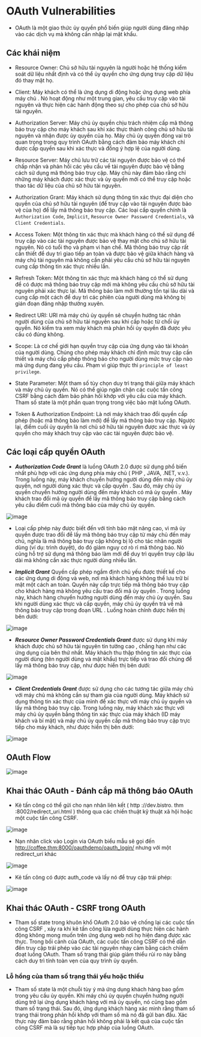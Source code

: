 # OAuth Vulnerabilities

- OAuth là một giao thức ủy quyền phổ biến giúp người dùng đăng nhập vào các dịch vụ mà không cần nhập lại mật khẩu.

## Các khái niệm

- Resource Owner: Chủ sở hữu tài nguyên là người hoặc hệ thống kiểm soát dữ liệu nhất định và có thể ủy quyền cho ứng dụng truy cập dữ liệu đó thay mặt họ.

- Client: Máy khách có thể là  ứng dụng di động  hoặc  ứng dụng web phía máy chủ .  Nó hoạt động như một trung gian, yêu cầu truy cập vào tài nguyên và thực hiện các hành động theo sự cho phép của chủ sở hữu tài nguyên.

- Authorization Server: Máy chủ ủy quyền chịu trách nhiệm cấp mã thông báo truy cập cho máy khách sau khi xác thực thành công chủ sở hữu tài nguyên và nhận được ủy quyền của họ. Máy chủ ủy quyền đóng vai trò quan trọng trong quy trình OAuth bằng cách đảm bảo máy khách chỉ được cấp quyền sau khi xác thực và đồng ý hợp lệ của người dùng.

- Resource Server: Máy chủ lưu trữ các tài nguyên được bảo vệ có thể  chấp nhận và phản hồi  các yêu cầu về tài nguyên được bảo vệ bằng cách sử dụng mã thông báo truy cập. Máy chủ này đảm bảo rằng chỉ những máy khách được xác thực và ủy quyền mới có thể truy cập hoặc thao tác dữ liệu của chủ sở hữu tài nguyên.

- Authorization Grant: Máy khách sử dụng thông tin xác thực đại diện cho quyền của chủ sở hữu tài nguyên (để truy cập vào tài nguyên được bảo vệ của họ) để lấy mã thông báo truy cập. Các loại cấp quyền chính là  `Authorization Code`,  `Implicit`,  `Resource Owner Password Credentials`, và  `Client Credentials`.

- Access Token: Một thông tin xác thực mà khách hàng có thể sử dụng để truy cập vào các tài nguyên được bảo vệ thay mặt cho chủ sở hữu tài nguyên. Nó có tuổi thọ và phạm vi hạn chế. Mã thông báo truy cập rất cần thiết để duy trì giao tiếp an toàn và được bảo vệ giữa khách hàng và máy chủ tài nguyên mà không cần phải yêu cầu chủ sở hữu tài nguyên cung cấp thông tin xác thực nhiều lần.

- Refresh Token: Một thông tin xác thực mà khách hàng có thể sử dụng để có được mã thông báo truy cập mới mà không yêu cầu chủ sở hữu tài nguyên phải xác thực lại. Mã thông báo làm mới thường tồn tại lâu dài và cung cấp một cách để duy trì các phiên của người dùng mà không bị gián đoạn đăng nhập thường xuyên. 

- Redirect URI: URI mà máy chủ ủy quyền sẽ chuyển hướng tác nhân người dùng của chủ sở hữu tài nguyên sau khi cấp hoặc từ chối ủy quyền. Nó kiểm tra xem máy khách mà phản hồi ủy quyền đã được yêu cầu có đúng không. 

- Scope: Là cơ chế giới hạn quyền truy cập của ứng dụng vào tài khoản của người dùng. Chúng cho phép máy khách chỉ định mức truy cập cần thiết và máy chủ cấp phép thông báo cho người dùng mức truy cập nào mà ứng dụng đang yêu cầu. Phạm vi giúp thực thi `principle of least privilege`. 

- State Parameter: Một tham số tùy chọn duy trì trạng thái giữa máy khách và máy chủ ủy quyền. Nó có thể giúp ngăn chặn các cuộc tấn công CSRF bằng cách đảm bảo phản hồi khớp với yêu cầu của máy khách. Tham số state là một phần quan trọng trong việc bảo mật luồng OAuth.

- Token & Authorization Endpoint: Là nơi máy khách trao đổi quyền cấp phép (hoặc mã thông báo làm mới) để lấy mã thông báo truy cập. Ngược lại, điểm cuối ủy quyền là nơi chủ sở hữu tài nguyên được xác thực và ủy quyền cho máy khách truy cập vào các tài nguyên được bảo vệ.


## Các loại cấp quyền OAuth

- ***Authorization Code Grant*** là luồng OAuth 2.0 được sử dụng phổ biến nhất phù hợp với các ứng dụng phía máy chủ ( PHP , JAVA, .NET, v.v.). Trong luồng này, máy khách chuyển hướng người dùng đến máy chủ ủy quyền, nơi người dùng xác thực và cấp quyền . Sau đó, máy chủ ủy quyền chuyển hướng người dùng đến máy khách có mã ủy quyền . Máy khách trao đổi mã ủy quyền để lấy mã thông báo truy cập bằng cách yêu cầu điểm cuối mã thông báo của máy chủ ủy quyền.

![image](https://github.com/user-attachments/assets/5d07865c-2f99-46df-a6e8-a12dca3f0c94)

  - Loại cấp phép này được biết đến với tính bảo mật nâng cao, vì mã ủy quyền được trao đổi để lấy mã thông báo truy cập từ máy chủ đến máy chủ, nghĩa là mã thông báo truy cập không bị lộ cho tác nhân người dùng (ví dụ: trình duyệt), do đó giảm nguy cơ rò rỉ mã thông báo. Nó cũng hỗ trợ sử dụng mã thông báo làm mới để duy trì quyền truy cập lâu dài mà không cần xác thực người dùng nhiều lần.

- ***Implicit Grant*** Quyền cấp phép ngầm định chủ yếu được thiết kế cho các ứng dụng di động và web, nơi mà khách hàng không thể lưu trữ bí mật một cách an toàn. Quyền này cấp trực tiếp mã thông báo truy cập cho khách hàng mà không yêu cầu trao đổi mã ủy quyền . Trong luồng này, khách hàng chuyển hướng người dùng đến máy chủ ủy quyền. Sau khi người dùng xác thực và cấp quyền, máy chủ ủy quyền trả về mã thông báo truy cập trong đoạn URL . Luồng hoàn chỉnh được hiển thị bên dưới:

![image](https://github.com/user-attachments/assets/a4b69f37-4064-43ad-b7d5-cfc483052ba4)


- ***Resource Owner Password Credentials Grant*** được sử dụng khi máy khách được chủ sở hữu tài nguyên tin tưởng cao , chẳng hạn như các ứng dụng của bên thứ nhất. Máy khách thu thập thông tin xác thực của người dùng (tên người dùng và mật khẩu) trực tiếp và trao đổi chúng để lấy mã thông báo truy cập, như được hiển thị bên dưới:

![image](https://github.com/user-attachments/assets/8072757a-d9f5-4e4f-afee-50ddb1a00ec6)

- ***Client Credentials Grant*** được sử dụng cho các tương tác giữa máy chủ với máy chủ mà không cần sự tham gia của người dùng. Máy khách sử dụng thông tin xác thực của mình để xác thực với máy chủ ủy quyền và lấy mã thông báo truy cập. Trong luồng này, máy khách xác thực với máy chủ ủy quyền bằng thông tin xác thực của máy khách (ID máy khách và bí mật) và máy chủ ủy quyền cấp mã thông báo truy cập trực tiếp cho máy khách, như được hiển thị bên dưới:

![image](https://github.com/user-attachments/assets/119628e6-4510-4f4f-82cc-8dbce83a693c)

## OAuth Flow 

![image](https://github.com/user-attachments/assets/e4c5be87-ca1c-49ea-b950-aec1bd1f3252)

## Khai thác OAuth - Đánh cắp mã thông báo OAuth

-  Kẻ tấn công có thể gửi cho nạn nhân liên kết ( http ://dev.bistro. thm :8002/redirect_uri.html ) thông qua các chiến thuật kỹ thuật xã hội hoặc một cuộc tấn công CSRF.

![image](https://github.com/user-attachments/assets/be2c3ae8-b928-487a-9395-0b8f8059f77f)

- Nạn nhân click vào Login via OAuth biểu mẫu sẽ gọi đến http://coffee.thm:8000/oauthdemo/oauth_login/ nhưng với một redirect_uri khác

![image](https://github.com/user-attachments/assets/6ae3fba9-a2ae-4caf-bdbb-e3a29d003cd8)

- Kẻ tấn công có được auth_code và lấy nó để truy cập trái phép:

![image](https://github.com/user-attachments/assets/02509ea8-3b79-4a5f-8821-2d31b63ea8e2)

## Khai thác OAuth - CSRF trong OAuth

- Tham số state trong khuôn khổ OAuth 2.0 bảo vệ chống lại các cuộc tấn công CSRF , xảy ra khi kẻ tấn công lừa người dùng thực hiện các hành động không mong muốn trên ứng dụng web nơi họ hiện đang được xác thực. Trong bối cảnh của OAuth, các cuộc tấn công CSRF có thể dẫn đến truy cập trái phép vào các tài nguyên nhạy cảm bằng cách chiếm đoạt luồng OAuth. Tham số trạng thái giúp giảm thiểu rủi ro này bằng cách duy trì tính toàn vẹn của quy trình ủy quyền.


### Lỗ hổng của tham số trạng thái yếu hoặc thiếu

- Tham số state là một chuỗi tùy ý mà ứng dụng khách hàng bao gồm trong yêu cầu ủy quyền. Khi máy chủ ủy quyền chuyển hướng người dùng trở lại ứng dụng khách hàng với mã ủy quyền, nó cũng bao gồm tham số trạng thái. Sau đó, ứng dụng khách hàng xác minh rằng tham số trạng thái trong phản hồi khớp với tham số mà nó đã gửi ban đầu. Xác thực này đảm bảo rằng phản hồi không phải là kết quả của cuộc tấn công CSRF mà là sự tiếp tục hợp pháp của luồng OAuth.


























